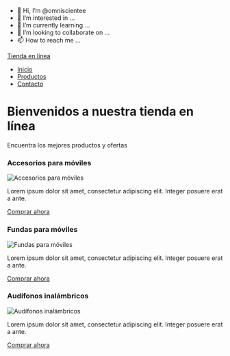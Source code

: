 - 👋 Hi, I’m @omniscientee
- 👀 I’m interested in ...
- 🌱 I’m currently learning ...
- 💞️ I’m looking to collaborate on ...
- 📫 How to reach me ...
<!DOCTYPE html>
<html>
<head>
	<title>Tienda en línea</title>
	<meta charset="utf-8">
	<meta name="viewport" content="width=device-width, initial-scale=1">
	<link rel="stylesheet" href="https://maxcdn.bootstrapcdn.com/bootstrap/4.5.2/css/bootstrap.min.css">
	<script src="https://ajax.googleapis.com/ajax/libs/jquery/3.5.1/jquery.min.js"></script>
	<script src="https://cdnjs.cloudflare.com/ajax/libs/popper.js/1.16.0/umd/popper.min.js"></script>
	<script src="https://maxcdn.bootstrapcdn.com/bootstrap/4.5.2/js/bootstrap.min.js"></script>
</head>
<body>

<nav class="navbar navbar-expand-sm bg-dark navbar-dark">
  <a class="navbar-brand" href="#">Tienda en línea</a>
  <ul class="navbar-nav">
    <li class="nav-item">
      <a class="nav-link" href="#">Inicio</a>
    </li>
    <li class="nav-item">
      <a class="nav-link" href="#">Productos</a>
    </li>
    <li class="nav-item">
      <a class="nav-link" href="#">Contacto</a>
    </li>
  </ul>
</nav>

<div class="jumbotron text-center">
  <h1>Bienvenidos a nuestra tienda en línea</h1>
  <p>Encuentra los mejores productos y ofertas</p>
</div>

<div class="container">
  <div class="row">
    <div class="col-sm-4">
      <h3>Accesorios para móviles</h3>
      <img src="https://via.placeholder.com/300x200" class="img-fluid" alt="Accesorios para móviles">
      <p>Lorem ipsum dolor sit amet, consectetur adipiscing elit. Integer posuere erat a ante.</p>
      <a href="#" class="btn btn-primary">Comprar ahora</a>
    </div>
    <div class="col-sm-4">
      <h3>Fundas para móviles</h3>
      <img src="https://via.placeholder.com/300x200" class="img-fluid" alt="Fundas para móviles">
      <p>Lorem ipsum dolor sit amet, consectetur adipiscing elit. Integer posuere erat a ante.</p>
      <a href="#" class="btn btn-primary">Comprar ahora</a>
    </div>
    <div class="col-sm-4">
      <h3>Audífonos inalámbricos</h3>
      <img src="https://via.placeholder.com/300x200" class="img-fluid" alt="Audífonos inalámbricos">
      <p>Lorem ipsum dolor sit amet, consectetur adipiscing elit. Integer posuere erat a ante.</p>
      <a href="#" class="btn btn-primary">Comprar ahora</a>
    </div>
  </div>
</div>

</body>
</html>
